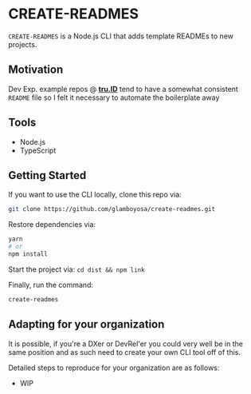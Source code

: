# CREATE-READMES

`CREATE-READMES` is a Node.js CLI that adds template READMEs to new projects.

## Motivation

Dev Exp. example repos @ [**tru.ID**](https://tru.id) tend to have a somewhat consistent `README` file so I felt it necessary to automate the boilerplate away

## Tools

- Node.js
- TypeScript

## Getting Started

If you want to use the CLI locally, clone this repo via:

```bash
git clone https://github.com/glamboyosa/create-readmes.git
```

Restore dependencies via:

```bash
yarn
# or
npm install
```

Start the project via:
`cd dist && npm link`

Finally, run the command:

```bash
create-readmes
```

## Adapting for your organization

It is possible, if you're a DXer or DevRel'er you could very well be in the same position and as such need to create your own CLI tool off of this.

Detailed steps to reproduce for your organization are as follows:

- WIP
